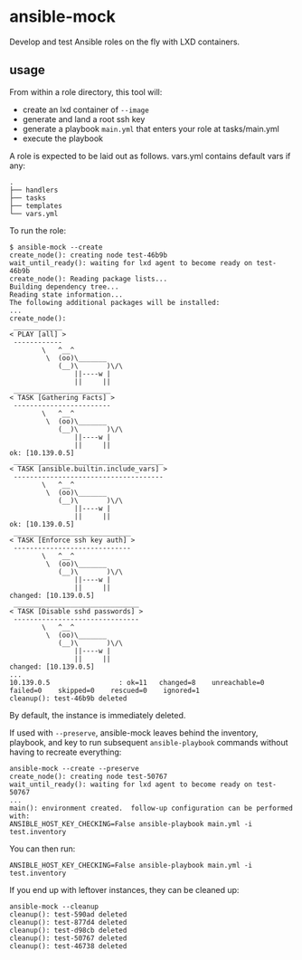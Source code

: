 # ansible-mock

Develop and test Ansible roles on the fly with LXD containers.

## usage

From within a role directory, this tool will:

- create an lxd container of `--image`
- generate and land a root ssh key
- generate a playbook `main.yml` that enters your role at tasks/main.yml
- execute the playbook

A role is expected to be laid out as follows.  vars.yml contains default vars if any:

```
.
├── handlers
├── tasks
├── templates
└── vars.yml
```

To run the role:

```
$ ansible-mock --create
create_node(): creating node test-46b9b
wait_until_ready(): waiting for lxd agent to become ready on test-46b9b
create_node(): Reading package lists...
Building dependency tree...
Reading state information...
The following additional packages will be installed:
...
create_node(): 
 ____________
< PLAY [all] >
 ------------
        \   ^__^
         \  (oo)\_______
            (__)\       )\/\
                ||----w |
                ||     ||
 ________________________
< TASK [Gathering Facts] >
 ------------------------
        \   ^__^
         \  (oo)\_______
            (__)\       )\/\
                ||----w |
                ||     ||
ok: [10.139.0.5]
 _____________________________________
< TASK [ansible.builtin.include_vars] >
 -------------------------------------
        \   ^__^
         \  (oo)\_______
            (__)\       )\/\
                ||----w |
                ||     ||
ok: [10.139.0.5]
 _____________________________
< TASK [Enforce ssh key auth] >
 -----------------------------
        \   ^__^
         \  (oo)\_______
            (__)\       )\/\
                ||----w |
                ||     ||
changed: [10.139.0.5]
 _______________________________
< TASK [Disable sshd passwords] >
 -------------------------------
        \   ^__^
         \  (oo)\_______
            (__)\       )\/\
                ||----w |
                ||     ||
changed: [10.139.0.5]
...
10.139.0.5                 : ok=11   changed=8    unreachable=0    failed=0    skipped=0    rescued=0    ignored=1   
cleanup(): test-46b9b deleted
```

By default, the instance is immediately deleted.

If used with `--preserve`, ansible-mock leaves behind the inventory, playbook, and key to run subsequent `ansible-playbook` commands without having to recreate everything:

```
ansible-mock --create --preserve
create_node(): creating node test-50767
wait_until_ready(): waiting for lxd agent to become ready on test-50767
...
main(): environment created.  follow-up configuration can be performed with:
ANSIBLE_HOST_KEY_CHECKING=False ansible-playbook main.yml -i test.inventory
```

You can then run:

```
ANSIBLE_HOST_KEY_CHECKING=False ansible-playbook main.yml -i test.inventory
```

If you end up with leftover instances, they can be cleaned up:

```
ansible-mock --cleanup
cleanup(): test-590ad deleted
cleanup(): test-877d4 deleted
cleanup(): test-d98cb deleted
cleanup(): test-50767 deleted
cleanup(): test-46738 deleted
```
